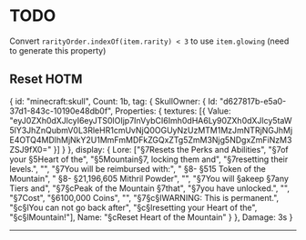 # TODO

Convert `rarityOrder.indexOf(item.rarity) < 3` to use `item.glowing` (need to generate this property)

## Reset HOTM

{
id: "minecraft:skull",
Count: 1b,
tag: {
SkullOwner: {
Id: "d627817b-e5a0-37d1-843c-10190e48db0f",
Properties: {
textures: [{
Value: "eyJ0ZXh0dXJlcyI6eyJTS0lOIjp7InVybCI6Imh0dHA6Ly90ZXh0dXJlcy5taW5lY3JhZnQubmV0L3RleHR1cmUvNjQ0OGUyNzUzMTM1MzJmNTRjNGJhMjE4OTQ4MDlhMjNkY2U1MmFmMDFkZGQxZTg5ZmM3Njg5NDgxZmFiNzM3ZSJ9fX0="
}]
}
},
display: {
Lore: ["§7Resets the Perks and Abilities", "§7of your §5Heart of the", "§5Mountain§7, locking them and", "§7resetting their levels.", "", "§7You will be reimbursed with:", " §8- §515 Token of the Mountain", " §8- §21,196,605 Mithril Powder", "", "§7You will §akeep §7any Tiers and", "§7§cPeak of the Mountain §7that", "§7you have unlocked.", "", "§7Cost", "§6100,000 Coins", "", "§7§c§lWARNING: This is permanent.", "§c§lYou can not go back after", "§c§lresetting your Heart of the", "§c§lMountain!"],
Name: "§cReset Heart of the Mountain"
}
},
Damage: 3s
}

---
